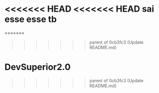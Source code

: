 <<<<<<< HEAD
<<<<<<< HEAD
sai esse
 esse tb
=======
=======
>>>>>>> parent of 0cb3fc3 (Update README.md)
# DevSuperior2.0
 
>>>>>>> parent of 0cb3fc3 (Update README.md)
